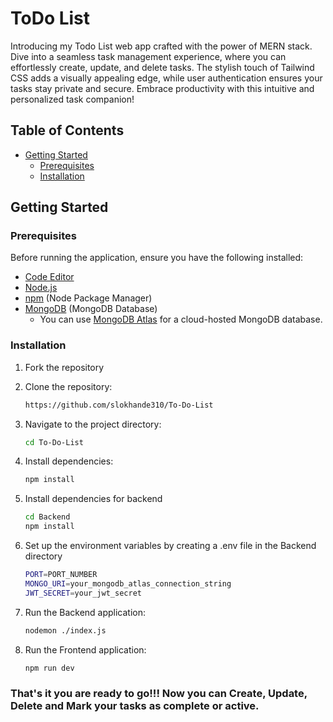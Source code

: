 
# ToDo List

Introducing my Todo List web app crafted with the power of MERN stack. Dive into a seamless task management experience, where you can effortlessly create, update, and delete tasks. The stylish touch of Tailwind CSS adds a visually appealing edge, while user authentication ensures your tasks stay private and secure. Embrace productivity with this intuitive and personalized task companion!

## Table of Contents

- [Getting Started](#getting-started)
  - [Prerequisites](#prerequisites)
  - [Installation](#installation)

## Getting Started

### Prerequisites

Before running the application, ensure you have the following installed:

- [Code Editor](https://code.visualstudio.com/download)
- [Node.js](https://nodejs.org/)
- [npm](https://www.npmjs.com/) (Node Package Manager)
- [MongoDB](https://www.mongodb.com/) (MongoDB Database)
  - You can use [MongoDB Atlas](https://www.mongodb.com/cloud/atlas) for a cloud-hosted MongoDB database.

### Installation

1. Fork the repository

2. Clone the repository:
   ```bash
   https://github.com/slokhande310/To-Do-List
   ```
3. Navigate to the project directory:
   ```bash
   cd To-Do-List
   ```
4. Install dependencies:
   ```bash
   npm install
   ```
5. Install dependencies for backend
    ```bash
    cd Backend
   npm install
   ```
6. Set up the environment variables by creating a .env file in the Backend directory
   ```bash
   PORT=PORT_NUMBER
   MONGO_URI=your_mongodb_atlas_connection_string
   JWT_SECRET=your_jwt_secret
   ```
7. Run the Backend application:
   ```bash
   nodemon ./index.js
   ```
8. Run the Frontend application:

   ```bash
   npm run dev
   ```
### That's it you are ready to go!!!  Now you can Create, Update, Delete and Mark your tasks as complete or active.
